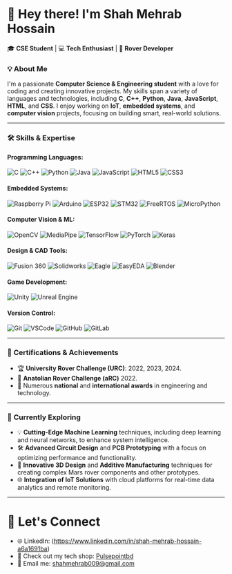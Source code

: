 

# 👋 Hey there! I'm **Shah Mehrab Hossain**  

🎓 **CSE Student** | 💻 **Tech Enthusiast** | 🚀 **Rover Developer**  

### 💡 About Me  
I'm a passionate **Computer Science & Engineering student** with a love for coding and creating innovative projects. My skills span a variety of languages and technologies, including **C**, **C++**, **Python**, **Java**, **JavaScript**, **HTML**, and **CSS**. I enjoy working on **IoT**, **embedded systems**, and **computer vision** projects, focusing on building smart, real-world solutions.

---

### 🛠️ **Skills & Expertise**
#### **Programming Languages:**
![C](https://img.shields.io/badge/-C-00599C?style=flat-square&logo=c&logoColor=white) ![C++](https://img.shields.io/badge/-C++-00599C?style=flat-square&logo=c%2B%2B&logoColor=white) ![Python](https://img.shields.io/badge/-Python-3776AB?style=flat-square&logo=python&logoColor=white) ![Java](https://img.shields.io/badge/-Java-007396?style=flat-square&logo=java&logoColor=white) ![JavaScript](https://img.shields.io/badge/-JavaScript-F7DF1E?style=flat-square&logo=javascript&logoColor=black) ![HTML5](https://img.shields.io/badge/HTML5-%23E34F26.svg?style=flat-square&logo=html5&logoColor=white) ![CSS3](https://img.shields.io/badge/CSS3-%231572B6.svg?style=flat-square&logo=css3&logoColor=white)  

#### **Embedded Systems:**
![Raspberry Pi](https://img.shields.io/badge/-RaspberryPi-C51A4A?style=flat-square&logo=raspberry-pi) ![Arduino](https://img.shields.io/badge/-Arduino-00979D?style=flat-square&logo=arduino&logoColor=white) ![ESP32](https://img.shields.io/badge/-ESP32-3C99C9?style=flat-square&logo=espressif&logoColor=white) ![STM32](https://img.shields.io/badge/-STM32-0072B8?style=flat-square&logo=stmicroelectronics&logoColor=white) ![FreeRTOS](https://img.shields.io/badge/-FreeRTOS-00A2E3?style=flat-square&logo=freertos&logoColor=white) ![MicroPython](https://img.shields.io/badge/-MicroPython-0076A8?style=flat-square&logo=python&logoColor=white)  

#### **Computer Vision & ML:**
![OpenCV](https://img.shields.io/badge/-OpenCV-5C3EE8?style=flat-square&logo=opencv&logoColor=white) ![MediaPipe](https://img.shields.io/badge/-MediaPipe-007ACC?style=flat-square&logo=google&logoColor=white) ![TensorFlow](https://img.shields.io/badge/-TensorFlow-FF6F20?style=flat-square&logo=tensorflow&logoColor=white) ![PyTorch](https://img.shields.io/badge/-PyTorch-EE4C2C?style=flat-square&logo=pytorch&logoColor=white) ![Keras](https://img.shields.io/badge/-Keras-D00000?style=flat-square&logo=keras&logoColor=white)  

#### **Design & CAD Tools:**
![Fusion 360](https://img.shields.io/badge/-Fusion%20360-ff6c37?style=flat-square&logo=autodesk&logoColor=white) ![Solidworks](https://img.shields.io/badge/-SolidWorks-FF1C0A?style=flat-square&logo=dassault-systèmes&logoColor=white) ![Eagle](https://img.shields.io/badge/-Eagle-CC0000?style=flat-square&logo=autodesk&logoColor=white) ![EasyEDA](https://img.shields.io/badge/-EasyEDA-00a1d6?style=flat-square&logo=easyeda&logoColor=white) ![Blender](https://img.shields.io/badge/-Blender-F5792A?style=flat-square&logo=blender&logoColor=white)  

#### **Game Development:**
![Unity](https://img.shields.io/badge/-Unity-000000?style=flat-square&logo=unity&logoColor=white) ![Unreal Engine](https://img.shields.io/badge/-Unreal%20Engine-0E1128?style=flat-square&logo=unreal-engine&logoColor=white)  

#### **Version Control:**
![Git](https://img.shields.io/badge/-Git-F05032?style=flat-square&logo=git&logoColor=white) ![VSCode](https://img.shields.io/badge/-VSCode-007ACC?style=flat-square&logo=visual-studio-code&logoColor=white) ![GitHub](https://img.shields.io/badge/-GitHub-181717?style=flat-square&logo=github&logoColor=white) ![GitLab](https://img.shields.io/badge/-GitLab-FCA121?style=flat-square&logo=gitlab&logoColor=white)  

---

### 🏅 **Certifications & Achievements**
- 🏆 **University Rover Challenge (URC)**: 2022, 2023, 2024.
- 🚀 **Anatolian Rover Challenge (aRC)** 2022.
- 🏅 Numerous **national** and **international awards** in engineering and technology.

---

### 🌱 **Currently Exploring**
- 💡 **Cutting-Edge Machine Learning** techniques, including deep learning and neural networks, to enhance system intelligence.
- 🛠️ **Advanced Circuit Design** and **PCB Prototyping** with a focus on optimizing performance and functionality.
- 🔧 **Innovative 3D Design** and **Additive Manufacturing** techniques for creating complex Mars rover components and other prototypes.
- 🌐 **Integration of IoT Solutions** with cloud platforms for real-time data analytics and remote monitoring.

---

# 🔗 **Let's Connect**
- 🌐 LinkedIn: (https://www.linkedin.com/in/shah-mehrab-hossain-a6a1691ba)
- 🛒 Check out my tech shop: [Pulsepointbd](#)
- 📧 Email me: shahmehrab009@gmail.com

